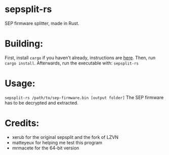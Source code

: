 # sepsplit-rs
SEP firmware splitter, made in Rust.

# Building:
First, install `cargo` if you haven't already, instructions are [here](https://doc.rust-lang.org/cargo/getting-started/installation.html).
Then, run `cargo install`.
Afterwards, run the executable with: `sepsplit-rs`

# Usage:
`sepsplit-rs /path/to/sep-firmware.bin [output folder]`
The SEP firmware has to be decrypted and extracted.

# Credits:
- xerub for the original sepsplit and the fork of LZVN
- matteyeux for helping me test this program
- mrmacete for the 64-bit version